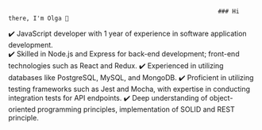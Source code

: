                                                                ### Hi there, I'm Olga 👋
✔️ JavaScript developer with 1 year of experience in software application development.                                                             
✔️ Skilled in Node.js and Express for back-end development; front-end technologies such as React and Redux.
✔️ Experienced in utilizing databases like PostgreSQL, MySQL, and MongoDB.
✔️ Proficient in utilizing testing frameworks such as Jest and Mocha, with expertise in conducting integration tests for API endpoints.
✔️ Deep understanding of object-oriented programming principles, implementation of SOLID and REST principle.

<!--
**olgagrinko-dev/olgagrinko-dev** is a ✨ _special_ ✨ repository because its `README.md` (this file) appears on your GitHub profile.

Here are some ideas to get you started:

- 🔭 I’m currently working on ...
- 🌱 I’m currently learning ...
- 👯 I’m looking to collaborate on ...
- 🤔 I’m looking for help with ...
- 💬 Ask me about ...
- 📫 How to reach me: ...
- 😄 Pronouns: ...
- ⚡ Fun fact: ...
-->
